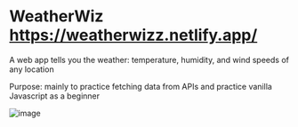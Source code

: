 # WeatherWiz https://weatherwizz.netlify.app/
A web app tells you the weather: temperature, humidity, and wind speeds of any location

Purpose: mainly to practice fetching data from APIs and practice vanilla Javascript as a beginner

![image](https://github.com/ylu8888/WeatherWise/assets/123523291/5885347d-a3d6-44b8-b1d0-14e8a8e0ee34)

